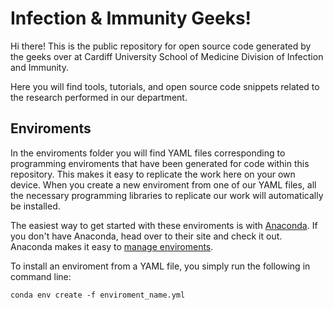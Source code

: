 # Infection & Immunity Geeks!

Hi there! This is the public repository for open source code generated by the geeks over at Cardiff University School of Medicine Division of Infection and Immunity.

Here you will find tools, tutorials, and open source code snippets related to the research performed in our department.

## Enviroments

In the enviroments folder you will find YAML files corresponding to programming enviroments that have been generated for code within this repository. This makes it easy to replicate the work here on your own device. When you create a new enviroment from one of our YAML files, all the necessary programming libraries to replicate our work will automatically be installed. 

The easiest way to get started with these enviroments is with [Anaconda](https://www.anaconda.com/download). If you don't have Anaconda, head over to their site and check it out. Anaconda makes it easy to [manage enviroments](https://conda.io/docs/user-guide/tasks/manage-environments.html). 

To install an enviroment from a YAML file, you simply run the following in command line:

`conda env create -f enviroment_name.yml`


